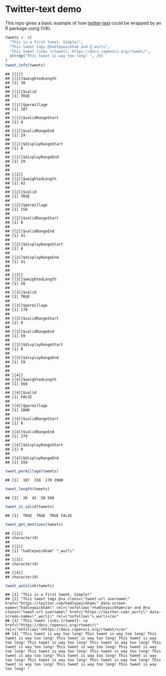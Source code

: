 
# Twitter-text demo

This repo gives a basic example of how
[twitter-text](https://github.com/twitter/twitter-text) could be wrapped
by an R package using {V8}.

``` r
tweets <- c(
  "This is a first tweet. Simple!",
  "This tweet tags @hadleywickham and @_wurli",
  "This tweet links {rtweet}: https://docs.ropensci.org/rtweet/",
  strrep("This tweet is way too long! ", 20)
)
tweet_info(tweets)
```

    ## [[1]]
    ## [[1]]$weightedLength
    ## [1] 30
    ## 
    ## [[1]]$valid
    ## [1] TRUE
    ## 
    ## [[1]]$permillage
    ## [1] 107
    ## 
    ## [[1]]$validRangeStart
    ## [1] 0
    ## 
    ## [[1]]$validRangeEnd
    ## [1] 29
    ## 
    ## [[1]]$displayRangeStart
    ## [1] 0
    ## 
    ## [[1]]$displayRangeEnd
    ## [1] 29
    ## 
    ## 
    ## [[2]]
    ## [[2]]$weightedLength
    ## [1] 42
    ## 
    ## [[2]]$valid
    ## [1] TRUE
    ## 
    ## [[2]]$permillage
    ## [1] 150
    ## 
    ## [[2]]$validRangeStart
    ## [1] 0
    ## 
    ## [[2]]$validRangeEnd
    ## [1] 41
    ## 
    ## [[2]]$displayRangeStart
    ## [1] 0
    ## 
    ## [[2]]$displayRangeEnd
    ## [1] 41
    ## 
    ## 
    ## [[3]]
    ## [[3]]$weightedLength
    ## [1] 50
    ## 
    ## [[3]]$valid
    ## [1] TRUE
    ## 
    ## [[3]]$permillage
    ## [1] 178
    ## 
    ## [[3]]$validRangeStart
    ## [1] 0
    ## 
    ## [[3]]$validRangeEnd
    ## [1] 59
    ## 
    ## [[3]]$displayRangeStart
    ## [1] 0
    ## 
    ## [[3]]$displayRangeEnd
    ## [1] 59
    ## 
    ## 
    ## [[4]]
    ## [[4]]$weightedLength
    ## [1] 560
    ## 
    ## [[4]]$valid
    ## [1] FALSE
    ## 
    ## [[4]]$permillage
    ## [1] 2000
    ## 
    ## [[4]]$validRangeStart
    ## [1] 0
    ## 
    ## [[4]]$validRangeEnd
    ## [1] 279
    ## 
    ## [[4]]$displayRangeStart
    ## [1] 0
    ## 
    ## [[4]]$displayRangeEnd
    ## [1] 559

``` r
tweet_permillage(tweets)
```

    ## [1]  107  150  178 2000

``` r
tweet_length(tweets)
```

    ## [1]  30  42  50 560

``` r
tweet_is_valid(tweets)
```

    ## [1]  TRUE  TRUE  TRUE FALSE

``` r
tweet_get_mentions(tweets)
```

    ## [[1]]
    ## character(0)
    ## 
    ## [[2]]
    ## [1] "hadleywickham" "_wurli"       
    ## 
    ## [[3]]
    ## character(0)
    ## 
    ## [[4]]
    ## character(0)

``` r
tweet_autolink(tweets)
```

    ## [1] "This is a first tweet. Simple!"                                                                                                                                                                                                                                                                                                                                                                                                                                                                                                                                                  
    ## [2] "This tweet tags @<a class=\"tweet-url username\" href=\"https://twitter.com/hadleywickham\" data-screen-name=\"hadleywickham\" rel=\"nofollow\">hadleywickham</a> and @<a class=\"tweet-url username\" href=\"https://twitter.com/_wurli\" data-screen-name=\"_wurli\" rel=\"nofollow\">_wurli</a>"                                                                                                                                                                                                                                                                              
    ## [3] "This tweet links {rtweet}: <a href=\"https://docs.ropensci.org/rtweet/\" rel=\"nofollow\">https://docs.ropensci.org/rtweet/</a>"                                                                                                                                                                                                                                                                                                                                                                                                                                                 
    ## [4] "This tweet is way too long! This tweet is way too long! This tweet is way too long! This tweet is way too long! This tweet is way too long! This tweet is way too long! This tweet is way too long! This tweet is way too long! This tweet is way too long! This tweet is way too long! This tweet is way too long! This tweet is way too long! This tweet is way too long! This tweet is way too long! This tweet is way too long! This tweet is way too long! This tweet is way too long! This tweet is way too long! This tweet is way too long! This tweet is way too long! "
